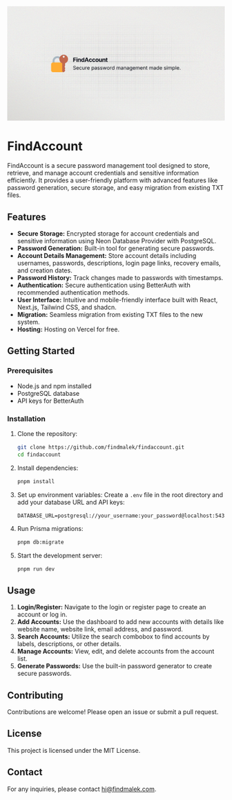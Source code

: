![hero](github.png)

# FindAccount

FindAccount is a secure password management tool designed to store, retrieve, and manage account credentials and sensitive information efficiently. It provides a user-friendly platform with advanced features like password generation, secure storage, and easy migration from existing TXT files.

## Features

- **Secure Storage:** Encrypted storage for account credentials and sensitive information using Neon Database Provider with PostgreSQL.
- **Password Generation:** Built-in tool for generating secure passwords.
- **Account Details Management:** Store account details including usernames, passwords, descriptions, login page links, recovery emails, and creation dates.
- **Password History:** Track changes made to passwords with timestamps.
- **Authentication:** Secure authentication using BetterAuth with recommended authentication methods.
- **User Interface:** Intuitive and mobile-friendly interface built with React, Next.js, Tailwind CSS, and shadcn.
- **Migration:** Seamless migration from existing TXT files to the new system.
- **Hosting:** Hosting on Vercel for free.

## Getting Started

### Prerequisites

- Node.js and npm installed
- PostgreSQL database
- API keys for BetterAuth

### Installation

1. Clone the repository:

   ```bash
   git clone https://github.com/findmalek/findaccount.git
   cd findaccount
   ```

2. Install dependencies:

   ```bash
   pnpm install
   ```

3. Set up environment variables:
   Create a `.env` file in the root directory and add your database URL and API keys:

   ```
   DATABASE_URL=postgresql://your_username:your_password@localhost:5432/findaccount
   ```

4. Run Prisma migrations:

   ```bash
   pnpm db:migrate
   ```

5. Start the development server:
   ```bash
   pnpm run dev
   ```

## Usage

1. **Login/Register:** Navigate to the login or register page to create an account or log in.
2. **Add Accounts:** Use the dashboard to add new accounts with details like website name, website link, email address, and password.
3. **Search Accounts:** Utilize the search combobox to find accounts by labels, descriptions, or other details.
4. **Manage Accounts:** View, edit, and delete accounts from the account list.
5. **Generate Passwords:** Use the built-in password generator to create secure passwords.

## Contributing

Contributions are welcome! Please open an issue or submit a pull request.

## License

This project is licensed under the MIT License.

## Contact

For any inquiries, please contact [hi@findmalek.com](mailto:hi@findmalek.com).